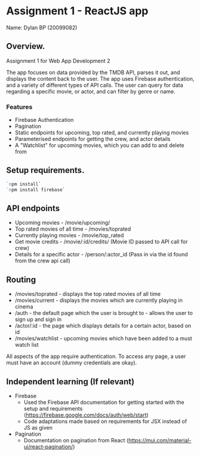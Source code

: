 # Assignment 1 - ReactJS app

Name: Dylan BP (20099082)

## Overview.

Assignment 1 for Web App Development 2

The app focuses on data provided by the TMDB API, parses it out, and displays the content back to the user.
The app uses Firebase authentication, and a variety of different types of API calls. The user can query for data regarding a specific movie, or actor, and can filter by genre
or name.

### Features
 
+ Firebase Authentication
+ Pagination
+ Static endpoints for upcoming, top rated, and currently playing movies
+ Parameterised endpoints for getting the crew, and actor details
+ A "Watchlist" for upcoming movies, which you can add to and delete from

## Setup requirements.

```powershell
`npm install`
`npm install firebase`
```

## API endpoints

+ Upcoming movies - /movie/upcoming/
+ Top rated movies of all time - /movies/toprated
+ Currently playing movies - /movie/top_rated
+ Get movie credits - /movie/:id/credits/ (Movie ID passed to API call for crew)
+ Details for a specific actor - /person/:actor_id (Pass in via the id found from the crew api call)

## Routing

+ /movies/toprated - displays the top rated movies of all time
+ /movies/current - displays the movies which are currently playing in cinema
+ /auth - the default page which the user is brought to - allows the user to sign up and sign in
+ /actor/:id - the page which displays details for a certain actor, based on id
+ /movies/watchlist - upcoming movies which have been added to a must watch list

All aspects of the app require authentication. To access any page, a user must have an account (dummy credentials are okay).

## Independent learning (If relevant)

+ Firebase
  + Used the Firebase API documentation for getting started with the setup and requirements (https://firebase.google.com/docs/auth/web/start)
  + Code adaptations made based on requirements for JSX instead of JS as given
+ Pagination
  + Documentation on pagination from React (https://mui.com/material-ui/react-pagination/)
